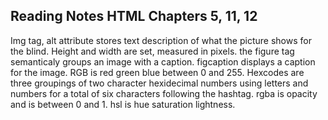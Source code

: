 ## Reading Notes HTML Chapters 5, 11, 12
Img tag, alt attribute stores text description of what the picture shows for the
blind.  Height and width are set, measured in pixels. the figure tag semanticaly 
groups an image with a caption. figcaption displays a caption for the image.
RGB is red green blue between 0 and 255. Hexcodes are three groupings of two
character hexidecimal numbers using letters and numbers for a total of six
characters following the hashtag. rgba is opacity and is between 0 and 1.
hsl is hue saturation lightness.